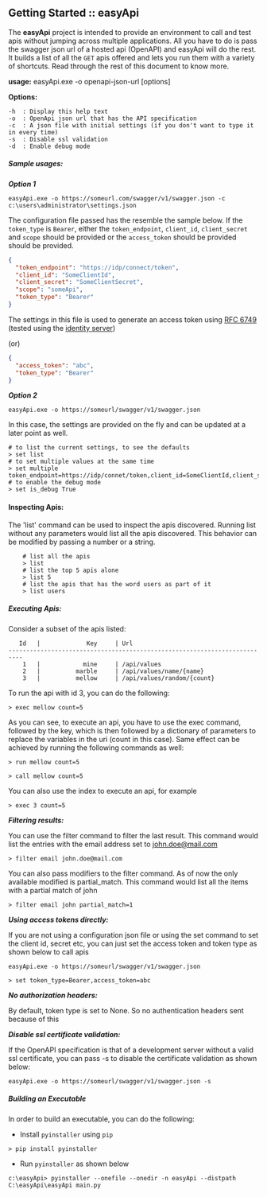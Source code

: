 ## Getting Started :: easyApi

The **easyApi** project is intended to provide an environment to call and test apis without jumping across multiple applications. All you have to 
do is pass the swagger json url of a hosted api (OpenAPI) and easyApi will do the rest. It builds a list of all the `GET` apis offered and lets 
you run them with a variety of shortcuts. Read through the rest of this document to know more.

**usage:** easyApi.exe -o openapi-json-url [options]

**Options:**

    -h	: Display this help text
    -o	: OpenApi json url that has the API specification
    -c	: A json file with initial settings (if you don't want to type it in every time)
    -s 	: Disable ssl validation
    -d 	: Enable debug mode

##### Sample usages:

***Option 1***

```
easyApi.exe -o https://someurl.com/swagger/v1/swagger.json -c c:\users\administrator\settings.json
```

The configuration file passed has the resemble the sample below. If the `token_type` is `Bearer`, 
either the `token_endpoint`, `client_id`, `client_secret` and `scope` should be provided or the `access_token` should 
be provided should be provided.  

```json
{
  "token_endpoint": "https://idp/connect/token",
  "client_id": "SomeClientId",
  "client_secret": "SomeClientSecret",
  "scope": "someApi",
  "token_type": "Bearer"
}
```

The settings in this file is used to generate an access token using [RFC 6749](https://tools.ietf.org/html/rfc6749) (tested using the [identity server](https://docs.identityserver.io/en/dev/endpoints/token.html))

(or)

```json
{
  "access_token": "abc",
  "token_type": "Bearer"
}
```

***Option 2***

```
easyApi.exe -o https://someurl/swagger/v1/swagger.json
```

In this case, the settings are provided on the fly and can be updated at a later point as well.

    # to list the current settings, to see the defaults
    > set list
    # to set multiple values at the same time 
    > set multiple token_endpoint=https://idp/connet/token,client_id=SomeClientId,client_secret=SomeClientSecret,scope=someApi,token_type=Bearer
    # to enable the debug mode
    > set is_debug True

#### Inspecting Apis:
        
The 'list' command can be used to inspect the apis discovered. Running list without any parameters would list all the apis discovered. 
This behavior can be modified by passing a number or a string. 
        
        # list all the apis
        > list
        # list the top 5 apis alone
        > list 5
        # list the apis that has the word users as part of it
        > list users

##### Executing Apis:

Consider a subset of the apis listed:

```text
   Id   |             Key     | Url
--------------------------------------------------------------------------
    1   |            mine     | /api/values
    2   |          marble     | /api/values/name/{name}
    3   |          mellow     | /api/values/random/{count}
```

To run the api with id 3, you can do the following:

    > exec mellow count=5

As you can see, to execute an api, you have to use the exec command, followed by the key, which is then followed 
by a dictionary of parameters to replace the variables in the uri (count in this case). Same effect can be achieved
by running the following commands as well:

    > run mellow count=5

    > call mellow count=5

You can also use the index to execute an api, for example

    > exec 3 count=5

***Filtering results:***

You can use the filter command to filter the last result. This command would list the entries with the email address
set to john.doe@mail.com

    > filter email john.doe@mail.com

You can also pass modifiers to the filter command. As of now the only available modified is partial_match. This command
would list all the items with a partial match of john

    > filter email john partial_match=1


***Using access tokens directly:***

If you are not using a configuration json file or using the set command to set the client id, secret etc, you can just
set the access token and token type as shown below to call apis

```
easyApi.exe -o https://someurl/swagger/v1/swagger.json
```

    > set token_type=Bearer,access_token=abc

***No authorization headers:***

By default, token type is set to None. So no authentication headers sent because of this        

***Disable ssl certificate validation:***
        
If the OpenAPI specification is that of a development server without a valid ssl certificate, you can pass -s to disable 
the certificate validation as shown below:
        
```
easyApi.exe -o https://someurl/swagger/v1/swagger.json -s
```

##### Building an Executable

In order to build an executable, you can do the following:

* Install `pyinstaller` using `pip`

```
> pip install pyinstaller
```

* Run `pyinstaller` as shown below

```
c:\easyApi> pyinstaller --onefile --onedir -n easyApi --distpath C:\easyApi\easyApi main.py
```
